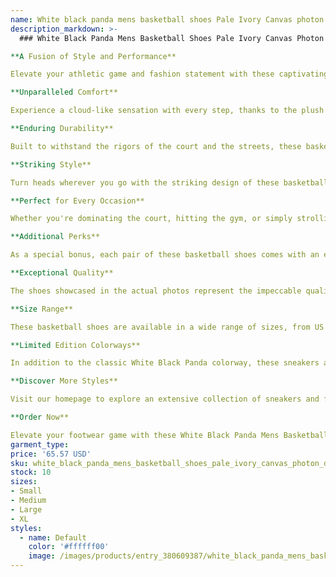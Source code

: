```yaml
---
name: White black panda mens basketball shoes Pale Ivory Canvas photon dust reverse brazil grey fog argon blue triple pink UNC valentines day low
description_markdown: >-
  ### White Black Panda Mens Basketball Shoes Pale Ivory Canvas Photon Dust Reverse Brazil Grey Fog Argon Blue Triple Pink UNC Valentines Day Low

**A Fusion of Style and Performance**

Elevate your athletic game and fashion statement with these captivating White Black Panda Mens Basketball Shoes. Meticulously crafted with premium materials, these sneakers promise unparalleled comfort, durability, and head-turning style.

**Unparalleled Comfort**

Experience a cloud-like sensation with every step, thanks to the plush cushioning that envelops your feet. The breathable mesh upper ensures optimal airflow, keeping your feet cool and dry even during intense workouts or casual outings.

**Enduring Durability**

Built to withstand the rigors of the court and the streets, these basketball shoes boast a robust construction. The durable rubber outsole provides exceptional traction, while the reinforced stitching ensures longevity, ensuring these sneakers will be your trusted companions for years to come.

**Striking Style**

Turn heads wherever you go with the striking design of these basketball shoes. The captivating color combinations, intricate detailing, and iconic branding create a visually stunning statement that complements any outfit effortlessly.

**Perfect for Every Occasion**

Whether you're dominating the court, hitting the gym, or simply strolling around town, these versatile sneakers are the perfect choice. Their blend of comfort, durability, and style makes them an essential addition to every man's wardrobe.

**Additional Perks**

As a special bonus, each pair of these basketball shoes comes with an exclusive bundle of goodies, including a pair of socks, a bracelet, and other gifts. These thoughtful additions enhance your overall experience and make these sneakers an exceptional value.

**Exceptional Quality**

The shoes showcased in the actual photos represent the impeccable quality and attention to detail that goes into every pair of these basketball shoes. Rest assured, the sneakers you receive will match the high standards set by the images.

**Size Range**

These basketball shoes are available in a wide range of sizes, from US 5.5 to 11, EUR 36 to 45, and UK 3 to 10, ensuring a perfect fit for every foot.

**Limited Edition Colorways**

In addition to the classic White Black Panda colorway, these sneakers are also available in exciting limited edition colorways, such as White Gum, Reverse Brazil, and more. Don't miss out on these exclusive designs!

**Discover More Styles**

Visit our homepage to explore an extensive collection of sneakers and fashion shoes that cater to every taste and style. From timeless classics to cutting-edge trends, we have something for everyone.

**Order Now**

Elevate your footwear game with these White Black Panda Mens Basketball Shoes. Experience the perfect blend of comfort, durability, and style, and enjoy the exclusive bundle of gifts that come with each pair. Order yours now and unlock a new level of athletic performance and fashion.﻿
garment_type:
price: '65.57 USD'
sku: white_black_panda_mens_basketball_shoes_pale_ivory_canvas_photon_dust_reverse_brazil_grey_fog_argon_blue_triple_pink_unc_valentines_day_low
stock: 10
sizes:
- Small
- Medium
- Large
- XL
styles:
  - name: Default
    color: '#ffffff00'
    image: /images/products/entry_380609387/white_black_panda_mens_basketball_shoes_pale_ivory_canvas_photon_dust_reverse_brazil_grey_fog_argon_blue_triple_pink_unc_valentines_day_low_380609387.jpg
---
```

